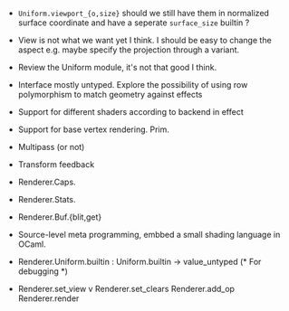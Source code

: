 * `Uniform.viewport_{o,size}` should we still have them in 
  normalized surface coordinate and have a seperate `surface_size`
  builtin ? 
* View is not what we want yet I think. I should be easy to change 
  the aspect e.g. maybe specify the projection through a variant.
* Review the Uniform module, it's not that good I think. 
* Interface mostly untyped. Explore the possibility of using 
  row polymorphism to match geometry against effects
* Support for different shaders according to backend in effect
* Support for base vertex rendering. Prim.
* Multipass (or not) 
* Transform feedback 
* Renderer.Caps.
* Renderer.Stats.
* Renderer.Buf.{blit,get}
* Source-level meta programming, embbed a small shading language in
  OCaml.

* Renderer.Uniform.builtin : Uniform.builtin -> value_untyped 
  (* For debugging *) 
* Renderer.set_view v
  Renderer.set_clears
  Renderer.add_op 
  Renderer.render 

